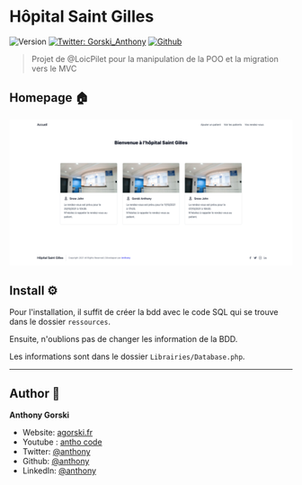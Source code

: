# Hôpital Saint Gilles

![Version](https://img.shields.io/badge/version-1.0.0-blue.svg?cacheSeconds=2592000)
[![Twitter: Gorski_Anthony](https://img.shields.io/twitter/follow/Gorski_Anthony.svg?style=social)](https://twitter.com/Gorski_anthony)
[![Github](https://img.shields.io/github/followers/GorskiAnthony?style=social)](https://github.com/GorskiAnthony)

> Projet de @LoicPilet pour la manipulation de la POO et la migration vers le MVC

## Homepage 🏠

![](ressources/homepage.png)

## Install ⚙️

Pour l'installation, il suffit de créer la bdd avec le code SQL qui se trouve dans le dossier `ressources`.

Ensuite, n'oublions pas de changer les information de la BDD. 

Les informations sont dans le dossier `Librairies/Database.php`.

---

## Author 👤

**Anthony Gorski**

- Website: [agorski.fr](https://www.agorski.fr)
- Youtube : [antho code](https://www.youtube.com/c/AnthoCode)
- Twitter: [@anthony](https://twitter.com/Gorski_Anthony)
- Github: [@anthony](https://github.com/GorskiAnthony)
- LinkedIn: [@anthony](https://linkedin.com/in/anthony-gorski)
